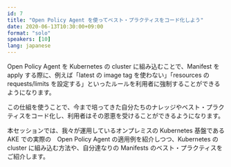 ```yaml
---
id: 7
title: "Open Policy Agent を使ってベスト・プラクティスをコード化しよう"
date: 2020-06-13T10:30:00+09:00
format: "solo"
speakers: [10]
lang: japanese
---
```


Open Policy Agent を Kubernetes の cluster に組み込むことで、Manifest を apply する際に、例えば「latest の image tag を使わない」「resources の requests/limits を設定する」といったルールを利用者に強制することができるようになります。

この仕組を使うことで、今まで培ってきた自分たちのナレッジやベスト・プラクティスをコード化し、利用者はその恩恵を受けることができるようになります。

本セッションでは、我々が運用しているオンプレミスの Kubernetes 基盤である AKE での実際の　Open Policy Agent の適用例を紹介しつつ、Kubernetes の cluster に組み込む方法や、自分達なりの Manifests のベスト・プラクティスをご紹介します。
